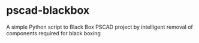 # pscad-blackbox
A simple Python script to Black Box PSCAD project by intelligent removal of components required for black boxing
